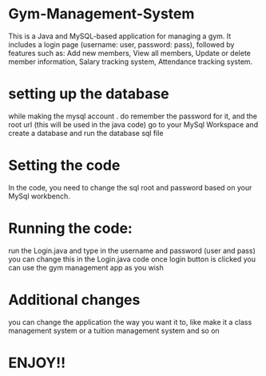 # Gym-Management-System
This is a Java and MySQL-based application for managing a gym. It includes a login page (username: user, password: pass), followed by features such as:  Add new members, View all members, Update or delete member information, Salary tracking system, Attendance tracking system.


# setting up the database
while making the mysql account . do remember the password for it, and the root url (this will be used in the java code)
go to your MySql Workspace and create a database and run the database sql file

# Setting the code
In the code, you need to change the sql root and password based on your MySql workbench.

# Running the code:
run the Login.java and type in the username and password (user and pass)
you can change this in the Login.java code
once login button is clicked
you can use the gym management app as you wish

# Additional changes
you can change the application the way you want it to, like make it a class management system or a tuition management system and so on

# ENJOY!!
